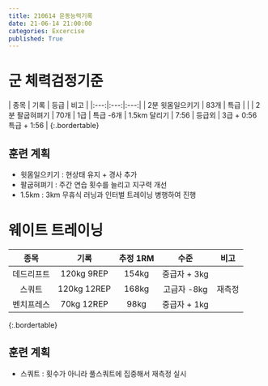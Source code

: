 ```yaml
---
title: 210614 운동능력기록
date: 21-06-14 21:00:00
categories: Excercise
published: True
---
```


# 군 체력검정기준

| 종목 | 기록 | 등급 | 비고 |
|:---:|:---:|:---:|
| 2분 윗몸일으키기 | 83개 | 특급 | |
| 2분 팔굽혀펴기 | 70개 | 1급 | 특급 -6개
| 1.5km 달리기 | 7:56 | 등급외 | 3급 + 0:56 특급 + 1:56 |
{:.bordertable}

## 훈련 계획

- 윗몸일으키기 : 현상태 유지 + 경사 추가
- 팔굽혀펴기 : 주간 연습 횟수를 늘리고 지구력 개선
- 1.5km : 3km 무휴식 러닝과 인터벌 트레이닝 병행하여 진행


# 웨이트 트레이닝

| 종목 | 기록 | 추정 1RM | 수준 | 비고 |
|:---:|:---:|:---:|:---:|:---:|
| 데드리프트 | 120kg 9REP | 154kg | 중급자 + 3kg | |
| 스쿼트 | 120kg 12REP | 168kg | 고급자 -8kg | 재측정 |
| 벤치프레스 | 70kg 12REP | 98kg | 중급자 + 1kg | |
{:.bordertable}

## 훈련 계획

- 스쿼트 : 횟수가 아니라 풀스쿼트에 집중해서 재측정 실시
